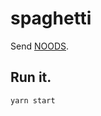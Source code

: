 # spaghetti

Send [NOODS](https://rinkeby.etherscan.io/token/0xea8366cf49c77725d3ef1986e64fb38d82fded53).

## Run it.

```sh
yarn start
```
